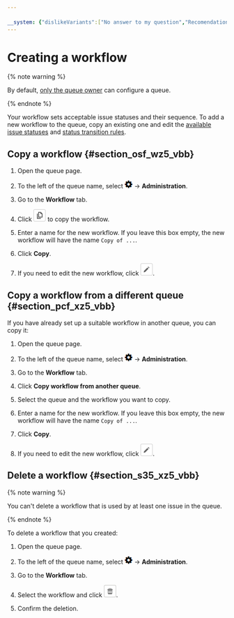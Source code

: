 ```yaml
---

__system: {"dislikeVariants":["No answer to my question","Recomendations didn't help","The content doesn't match title","Other"]}
---
```

# Creating a workflow

{% note warning %}

By default, [only the queue owner](queue-access.md) can configure a queue.

{% endnote %}

Your workflow sets acceptable issue statuses and their sequence. To add a new workflow to the queue, copy an existing one and edit the [available issue statuses](workflow-status-edit.md) and [status transition rules](workflow-action-edit.md).

## Copy a workflow {#section_osf_wz5_vbb}

1. Open the queue page.

1. To the left of the queue name, select ![](../../_assets/tracker/icon-settings.png) → **Administration**.

1. Go to the **Workflow** tab.

1. Click ![](../../_assets/tracker/button-copy.png) to copy the workflow.

1. Enter a name for the new workflow. If you leave this box empty, the new workflow will have the name `Copy of ...`.

1. Click **Copy**.

1. If you need to edit the new workflow, click ![](../../_assets/tracker/button-edit.png).

## Copy a workflow from a different queue {#section_pcf_xz5_vbb}

If you have already set up a suitable workflow in another queue, you can copy it:

1. Open the queue page.

1. To the left of the queue name, select ![](../../_assets/tracker/icon-settings.png) → **Administration**.

1. Go to the **Workflow** tab.

1. Click **Copy workflow from another queue**.

1. Select the queue and the workflow you want to copy.

1. Enter a name for the new workflow. If you leave this box empty, the new workflow will have the name `Copy of ...`.

1. Click **Copy**.

1. If you need to edit the new workflow, click ![](../../_assets/tracker/button-edit.png).

## Delete a workflow {#section_s35_xz5_vbb}

{% note warning %}

You can&apos;t delete a workflow that is used by at least one issue in the queue.

{% endnote %}

To delete a workflow that you created:

1. Open the queue page.

1. To the left of the queue name, select ![](../../_assets/tracker/icon-settings.png) → **Administration**.

1. Go to the **Workflow** tab.

1. Select the workflow and click ![](../../_assets/tracker/button-delete.png).

1. Confirm the deletion.

